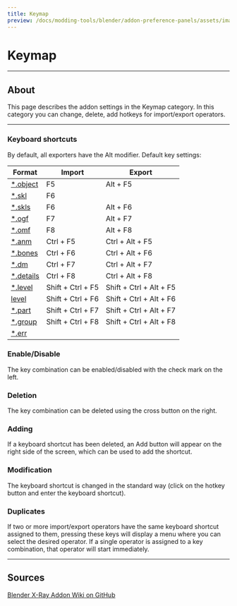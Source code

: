 ```yaml
---
title: Keymap
preview: /docs/modding-tools/blender/addon-preference-panels/assets/images/Keymap.png
---
```


# Keymap

___

## About

This page describes the addon settings in the Keymap category. In this category you can change, delete, add hotkeys for import/export operators.

___

### Keyboard shortcuts

By default, all exporters have the Alt modifier. Default key settings:

| Format | Import | Export |
|---|---|---|
| [*.object](../../../references/file-formats/models/object.md) | F5 | Alt + F5 |
| [*.skl](../../../references/file-formats/animations/skl-skls.md) | F6 |  |
| [*.skls](../../../references/file-formats/animations/skl-skls.md) | F6 | Alt + F6 |
| [*.ogf](../../../references/file-formats/models/ogf.md) | F7 | Alt + F7 |
| [*.omf](../../../references/file-formats/animations/omf.md) | F8 | Alt + F8 |
| [*.anm](../../../references/file-formats/animations/anm.md) | Ctrl + F5 | Ctrl + Alt + F5 |
| [*.bones](../../../references/file-formats/models/bones.md) | Ctrl + F6 | Ctrl + Alt + F6 |
| [*.dm](../../../references/file-formats/models/dm.md) | Ctrl + F7 | Ctrl + Alt + F7 |
| [*.details](../../../references/file-formats/game-levels/details.md) | Ctrl + F8 | Ctrl + Alt + F8 |
| [*.level](../../../references/file-formats/sdk/dot-level.md) | Shift + Ctrl + F5 | Shift + Ctrl + Alt + F5 |
| [level](../../../references/file-formats/game-levels/level.md) | Shift + Ctrl + F6 | Shift + Ctrl + Alt + F6 |
| [*.part](../../../references/file-formats/game-levels/part.md) | Shift + Ctrl + F7 | Shift + Ctrl + Alt + F7 |
| [*.group](../../../references/file-formats/models/group.md) | Shift + Ctrl + F8 | Shift + Ctrl + Alt + F8 |
| [*.err](../../../references/file-formats/sdk/err.md) |  |  |

### Enable/Disable

The key combination can be enabled/disabled with the check mark on the left.

### Deletion

The key combination can be deleted using the cross button on the right.

### Adding

If a keyboard shortcut has been deleted, an Add button will appear on the right side of the screen, which can be used to add the shortcut.

### Modification

The keyboard shortcut is changed in the standard way (click on the hotkey button and enter the keyboard shortcut).

### Duplicates

If two or more import/export operators have the same keyboard shortcut assigned to them, pressing these keys will display a menu where you can select the desired operator. If a single operator is assigned to a key combination, that operator will start immediately.

___

## Sources

[Blender X-Ray Addon Wiki on GitHub](https://github.com/PavelBlend/blender-xray/wiki/Preferences-Keymap)
